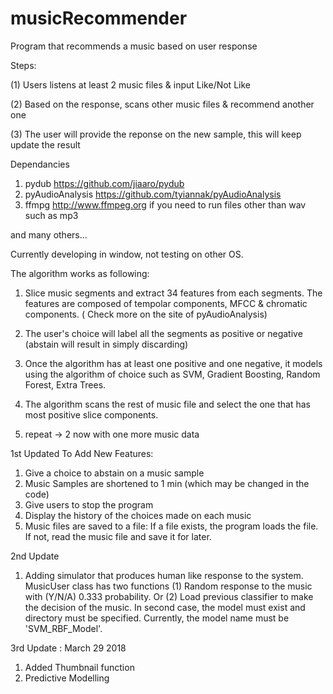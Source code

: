 # musicRecommender
Program that recommends a music based on user response

Steps:

(1) Users listens at least 2 music files & input Like/Not Like 

(2) Based on the response, scans other music files & recommend another one 

(3) The user will provide the reponse on the new sample, this will keep update the result


Dependancies

1. pydub https://github.com/jiaaro/pydub
2. pyAudioAnalysis https://github.com/tyiannak/pyAudioAnalysis
3. ffmpg http://www.ffmpeg.org if you need to run files other than wav such as mp3

and many others...

Currently developing in window, not testing on other OS.


The algorithm works as following:
1. Slice music segments and extract 34 features from each segments. The features are composed of tempolar components, MFCC & chromatic components. ( Check more on the site of pyAudioAnalysis)
2. The user's choice will label all the segments as positive or negative (abstain will result in simply discarding)
3. Once the algorithm has at least one positive and one negative, it models using the algorithm of choice such as SVM, Gradient Boosting, Random Forest, Extra Trees.
4. The algorithm scans the rest of music file and select the one that has most positive slice components.

5. repeat -> 2 now with one more music data

1st Updated To Add New Features:

1. Give a choice to abstain on a music sample
2. Music Samples are shortened to 1 min (which may be changed in the code)
3. Give users to stop the program 
4. Display the history of the choices made on each music
5. Music files are saved to a file: If a file exists, the program loads the file. If not, read the music file and save it for later.

2nd Update 

1. Adding simulator that produces human like response to the system. MusicUser class has two functions (1) Random response to the music with (Y/N/A) 0.333 probability. Or (2) Load previous classifier to make the decision of the music.  In second case, the model must exist and directory must be specified. Currently, the model name must be 'SVM_RBF_Model'. 

3rd Update : March 29 2018

1. Added Thumbnail function
2. Predictive Modelling 
